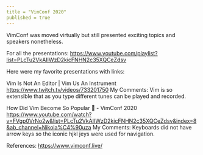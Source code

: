 ```yaml
---
title = "VimConf 2020"
published = true
---
```


VimConf was moved virtually but still presented exciting topics and speakers nonetheless.

For all the presentations:
https://www.youtube.com/playlist?list=PLcTu2VkAIIWzD2kicFNHN2c35XQCeZdsv

Here were my favorite presentations with links:

Vim Is Not An Editor | Vim Us An Instrument
https://www.twitch.tv/videos/733201750
My Comments: Vim is so extensible that as you type different tunes can be played and recorded.

How Did Vim Become So Popular 🏺 - VimConf 2020
https://www.youtube.com/watch?v=FVgp0VrNo2w&list=PLcTu2VkAIIWzD2kicFNHN2c35XQCeZdsv&index=8&ab_channel=Nikola%C4%90uza
My Comments: Keyboards did not have arrow keys so the iconic hjkl jeys were used for navigation.

References:
https://www.vimconf.live/
